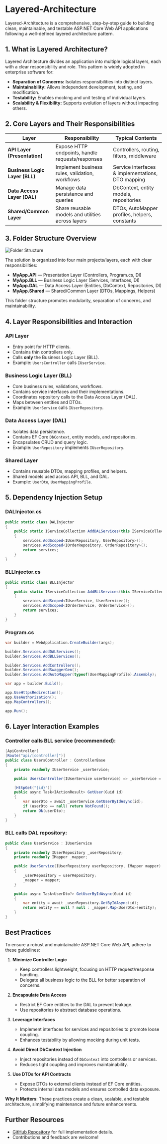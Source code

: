 # Layered-Architecture

Layered-Architecture is a comprehensive, step-by-step guide to building clean, maintainable, and testable ASP.NET Core Web API applications following a well-defined layered architecture pattern.


## 1. What is Layered Architecture?

Layered Architecture divides an application into multiple logical layers, each with a clear responsibility and role. This pattern is widely adopted in enterprise software for:

- **Separation of Concerns:** Isolates responsibilities into distinct layers.
- **Maintainability:** Allows independent development, testing, and modification.
- **Testability:** Enables mocking and unit testing of individual layers.
- **Scalability & Flexibility:** Supports evolution of layers without impacting others.



## 2. Core Layers and Their Responsibilities

| Layer                   | Responsibility                              | Typical Contents                                  |
|-------------------------|---------------------------------------------|--------------------------------------------------|
| **API Layer (Presentation)** | Expose HTTP endpoints, handle requests/responses | Controllers, routing, filters, middleware         |
| **Business Logic Layer (BLL)** | Implement business rules, validation, workflows | Service interfaces & implementations, DTO mapping |
| **Data Access Layer (DAL)**   | Manage data persistence and queries          | DbContext, entity models, repositories             |
| **Shared/Common Layer**       | Share reusable models and utilities across layers | DTOs, AutoMapper profiles, helpers, constants      |



## 3. Folder Structure Overview

![Folder Structure](https://github.com/mmrradif/Layered-Architecture/blob/3e4502ce811fc95b9597c2f8c32516f5a1076691/Folder%20Structure.png)

The solution is organized into four main projects/layers, each with clear responsibilities:

- **MyApp.API** — Presentation Layer (Controllers, Program.cs, DI)
- **MyApp.BLL** — Business Logic Layer (Services, Interfaces, DI)
- **MyApp.DAL** — Data Access Layer (Entities, DbContext, Repositories, DI)
- **MyApp.Shared** — Shared/Common Layer (DTOs, Mappings, Helpers)

This folder structure promotes modularity, separation of concerns, and maintainability.



## 4. Layer Responsibilities and Interaction

### API Layer
- Entry point for HTTP clients.
- Contains thin controllers only.
- Calls **only** the Business Logic Layer (BLL).
- Example: `UsersController` calls `IUserService`.

### Business Logic Layer (BLL)
- Core business rules, validations, workflows.
- Contains service interfaces and their implementations.
- Coordinates repository calls to the Data Access Layer (DAL).
- Maps between entities and DTOs.
- Example: `UserService` calls `IUserRepository`.

### Data Access Layer (DAL)
- Isolates data persistence.
- Contains EF Core `DbContext`, entity models, and repositories.
- Encapsulates CRUD and query logic.
- Example: `UserRepository` implements `IUserRepository`.

### Shared Layer
- Contains reusable DTOs, mapping profiles, and helpers.
- Shared models used across API, BLL, and DAL.
- Example: `UserDto`, `UserMappingProfile`.



## 5. Dependency Injection Setup

### DALInjector.cs

```csharp
public static class DALInjector
{
    public static IServiceCollection AddDALServices(this IServiceCollection services)
    {
        services.AddScoped<IUserRepository, UserRepository>();
        services.AddScoped<IOrderRepository, OrderRepository>();
        return services;
    }
}
```

### BLLInjector.cs

```csharp
public static class BLLInjector
{
    public static IServiceCollection AddBLLServices(this IServiceCollection services)
    {
        services.AddScoped<IUserService, UserService>();
        services.AddScoped<IOrderService, OrderService>();
        return services;
    }
}
```

### Program.cs

```csharp
var builder = WebApplication.CreateBuilder(args);

builder.Services.AddDALServices();
builder.Services.AddBLLServices();

builder.Services.AddControllers();
builder.Services.AddSwaggerGen();
builder.Services.AddAutoMapper(typeof(UserMappingProfile).Assembly);

var app = builder.Build();

app.UseHttpsRedirection();
app.UseAuthorization();
app.MapControllers();

app.Run();
```


## 6. Layer Interaction Examples

### Controller calls BLL service (recommended):

```csharp
[ApiController]
[Route("api/[controller]")]
public class UsersController : ControllerBase
{
    private readonly IUserService _userService;

    public UsersController(IUserService userService) => _userService = userService;

    [HttpGet("{id}")]
    public async Task<IActionResult> GetUser(Guid id)
    {
        var userDto = await _userService.GetUserByIdAsync(id);
        if (userDto == null) return NotFound();
        return Ok(userDto);
    }
}
```


### BLL calls DAL repository:

```csharp
public class UserService : IUserService
{
    private readonly IUserRepository _userRepository;
    private readonly IMapper _mapper;

    public UserService(IUserRepository userRepository, IMapper mapper)
    {
        _userRepository = userRepository;
        _mapper = mapper;
    }

    public async Task<UserDto?> GetUserByIdAsync(Guid id)
    {
        var entity = await _userRepository.GetByIdAsync(id);
        return entity == null ? null : _mapper.Map<UserDto>(entity);
    }
}

```

## Best Practices

To ensure a robust and maintainable ASP.NET Core Web API, adhere to these guidelines:

1. **Minimize Controller Logic**  
   - Keep controllers lightweight, focusing on HTTP request/response handling.
   - Delegate all business logic to the BLL for better separation of concerns.

2. **Encapsulate Data Access**  
   - Restrict EF Core entities to the DAL to prevent leakage.
   - Use repositories to abstract database operations.

3. **Leverage Interfaces**  
   - Implement interfaces for services and repositories to promote loose coupling.
   - Enhances testability by allowing mocking during unit tests.

4. **Avoid Direct DbContext Injection**  
   - Inject repositories instead of `DbContext` into controllers or services.
   - Reduces tight coupling and improves maintainability.

5. **Use DTOs for API Contracts**  
   - Expose DTOs to external clients instead of EF Core entities.
   - Protects internal data models and ensures controlled data exposure.

**Why It Matters**: These practices create a clean, scalable, and testable architecture, simplifying maintenance and future enhancements.

## Further Resources

- [GitHub Repository](https://github.com/mmrradif/Layered-Architecture) for full implementation details.
- Contributions and feedback are welcome!
